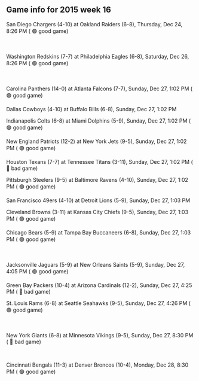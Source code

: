 ## Game info for 2015 week 16
San Diego Chargers (4-10) at Oakland Raiders (6-8), Thursday, Dec 24, 8:26 PM (	:green_circle: good game)


<br/>

Washington Redskins (7-7) at Philadelphia Eagles (6-8), Saturday, Dec 26, 8:26 PM (	:green_circle: good game)


<br/>

Carolina Panthers (14-0) at Atlanta Falcons (7-7), Sunday, Dec 27, 1:02 PM (	:green_circle: good game)

Dallas Cowboys (4-10) at Buffalo Bills (6-8), Sunday, Dec 27, 1:02 PM

Indianapolis Colts (6-8) at Miami Dolphins (5-9), Sunday, Dec 27, 1:02 PM (	:green_circle: good game)

New England Patriots (12-2) at New York Jets (9-5), Sunday, Dec 27, 1:02 PM (	:green_circle: good game)

Houston Texans (7-7) at Tennessee Titans (3-11), Sunday, Dec 27, 1:02 PM (	:red_circle: bad game)

Pittsburgh Steelers (9-5) at Baltimore Ravens (4-10), Sunday, Dec 27, 1:02 PM (	:green_circle: good game)

San Francisco 49ers (4-10) at Detroit Lions (5-9), Sunday, Dec 27, 1:03 PM

Cleveland Browns (3-11) at Kansas City Chiefs (9-5), Sunday, Dec 27, 1:03 PM (	:green_circle: good game)

Chicago Bears (5-9) at Tampa Bay Buccaneers (6-8), Sunday, Dec 27, 1:03 PM (	:green_circle: good game)


<br/>

Jacksonville Jaguars (5-9) at New Orleans Saints (5-9), Sunday, Dec 27, 4:05 PM (	:green_circle: good game)

Green Bay Packers (10-4) at Arizona Cardinals (12-2), Sunday, Dec 27, 4:25 PM (	:red_circle: bad game)

St. Louis Rams (6-8) at Seattle Seahawks (9-5), Sunday, Dec 27, 4:26 PM (	:green_circle: good game)


<br/>

New York Giants (6-8) at Minnesota Vikings (9-5), Sunday, Dec 27, 8:30 PM (	:red_circle: bad game)


<br/>

Cincinnati Bengals (11-3) at Denver Broncos (10-4), Monday, Dec 28, 8:30 PM (	:green_circle: good game)

